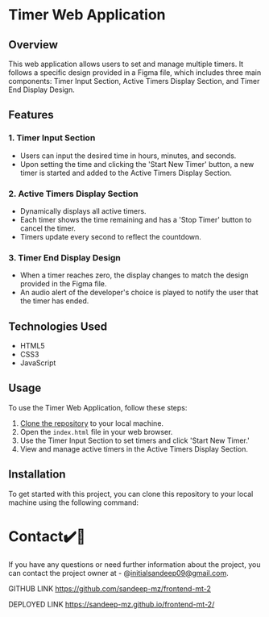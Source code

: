# Timer Web Application

## Overview

This web application allows users to set and manage multiple timers. It follows a specific design provided in a Figma file, which includes three main components: Timer Input Section, Active Timers Display Section, and Timer End Display Design.

## Features

### 1. Timer Input Section

- Users can input the desired time in hours, minutes, and seconds.
- Upon setting the time and clicking the 'Start New Timer' button, a new timer is started and added to the Active Timers Display Section.

### 2. Active Timers Display Section

- Dynamically displays all active timers.
- Each timer shows the time remaining and has a 'Stop Timer' button to cancel the timer.
- Timers update every second to reflect the countdown.

### 3. Timer End Display Design

- When a timer reaches zero, the display changes to match the design provided in the Figma file.
- An audio alert of the developer's choice is played to notify the user that the timer has ended.

## Technologies Used
- HTML5
- CSS3
- JavaScript

## Usage

To use the Timer Web Application, follow these steps:

1. [Clone the repository](#installation) to your local machine.
2. Open the `index.html` file in your web browser.  
3. Use the Timer Input Section to set timers and click 'Start New Timer.'
4. View and manage active timers in the Active Timers Display Section.

## Installation

To get started with this project, you can clone this repository to your local machine using the following command:

# Contact✔️🔴

If you have any questions or need further information about the project, you can contact the project owner at - @initialsandeep09@gmail.com.


GITHUB LINK https://github.com/sandeep-mz/frontend-mt-2

DEPLOYED LINK https://sandeep-mz.github.io/frontend-mt-2/


